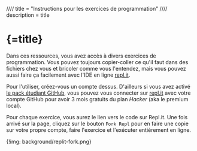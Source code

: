 //// title = "Instructions pour les exercices de programmation"
//// description = title

# {=title}

Dans ces ressources, vous avez accès à divers exercices de programmation. Vous pouvez toujours copier-coller ce qu'il faut dans des fichiers chez vous et bricoler comme vous l'entendez, mais vous pouvez aussi faire ça facilement avec l'IDE en ligne [repl.it](https://replit.com/).

Pour l'utiliser, créez-vous un compte dessus. D'ailleurs si vous avez activé [le pack étudiant GitHub](https://education.github.com), vous pouvez vous connecter sur [repl.it](https://replit.com/) avec votre compte GitHub pour avoir 3 mois gratuits du plan *Hacker* (aka le premium local).

Pour chaque exercice, vous aurez le lien vers le code sur Repl.it. Une fois arrivé sur la page, cliquez sur le bouton `Fork Repl` pour en faire une copie sur votre propre compte, faire l'exercice et l'exécuter entièrement en ligne.

{!img: background/replit-fork.png}
